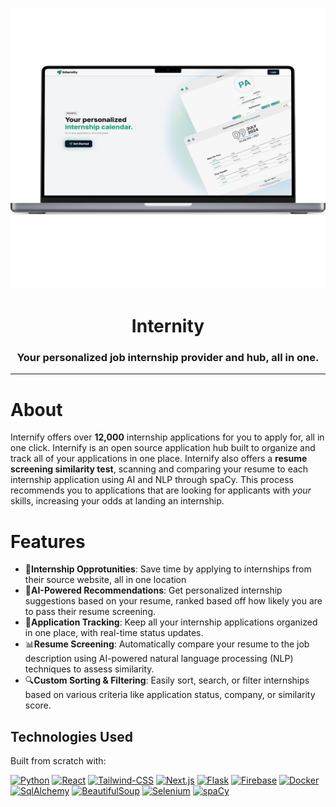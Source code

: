 <p align='center'><img src="images/Langing-Page.png" alt="Logo" width="700" height="450"></p>
<h1 align="center">Internity</h1>
<h3 align="center">Your personalized job internship provider and hub, all in one.
</h3>
<p align="center"></p>

---

# About

Internify offers over **12,000** internship applications for you to apply for, all in one click. Internify is an open source application hub built to organize and track all of your applications in one place. Internify also offers a **resume screening similarity test**, scanning and comparing your resume to each internship application using AI and NLP through spaCy. This process recommends you to applications that are looking for applicants with *your* skills, increasing your odds at landing an internship. 

# Features

- 🚀**Internship Opprotunities**: Save time by applying to internships from their source website, all in one location
- 🤖**AI-Powered Recommendations**: Get personalized internship suggestions based on your resume, ranked based off how likely you are to pass their resume screening.
- 🌱**Application Tracking**: Keep all your internship applications organized in one place, with real-time status updates.
- 📊**Resume Screening**: Automatically compare your resume to the job description using AI-powered natural language processing (NLP) techniques to assess similarity.
- 🔍**Custom Sorting & Filtering**: Easily sort, search, or filter internships based on various criteria like application status, company, or similarity score.


## Technologies Used

Built from scratch with:

[![Python][Python]][Python-url] [![React][React.js]][React-url] [![Tailwind-CSS][Tailwind]][Tailwind-url] [![Next.js][Next]][Next-url] [![Flask][Flask-Py]][Flask-url] [![Firebase][Fire-base]][Firebase-url] [![Docker][Docker]][Docker-url] [![SqlAlchemy][SqlAlchemy]][SqlAlchemy-url] [![BeautifulSoup][BeautifulSoup]][BeautifulSoup-url] [![Selenium][Selenium]][Selenium-url] [![spaCy][spaCy]][spaCy-url]

[Python]: https://img.shields.io/badge/python-3670A0?style=for-the-badge&logo=python&logoColor=ffdd54
[Python-url]: https://docs.python.org/3.13/
[React.js]: https://img.shields.io/badge/React-20232A?style=for-the-badge&logo=react&logoColor=61DAFB
[React-url]: https://reactjs.org/
[Next]: https://img.shields.io/badge/Next-black?style=for-the-badge&logo=next.js&logoColor=white
[Next-url]: https://nextjs.org/docs
[Tailwind]: https://img.shields.io/badge/tailwindcss-dbdbdb?style=for-the-badge&logo=tailwindcss
[Tailwind-url]: https://tailwindcss.com/
[Flask-Py]: https://img.shields.io/badge/flask-%23000.svg?style=for-the-badge&logo=flask&logoColor=white
[Flask-url]: https://flask.palletsprojects.com/en/3.0.x/
[Fire-base]: https://img.shields.io/badge/firebase-a08021?style=for-the-badge&logo=firebase&logoColor=ffcd34
[Firebase-url]: https://firebase.google.com/
[Docker]: https://img.shields.io/badge/docker-%230db7ed.svg?style=for-the-badge&logo=docker&logoColor=white
[Docker-url]: https://www.docker.com/
[SqlAlchemy]: https://img.shields.io/badge/SqlAlchemy-CC2927?style=for-the-badge&logo=microsoft%20sql%20server&logoColor=white
[SqlAlchemy-url]: https://www.sqlalchemy.org/
[BeautifulSoup]: https://img.shields.io/badge/BeautifulSoup-%23D4D4D4.svg?style=for-the-badge&logo=AngelList&logoColor=black
[BeautifulSoup-url]: https://www.crummy.com/software/BeautifulSoup/
[Selenium]: https://img.shields.io/badge/-selenium-%43B02A?style=for-the-badge&logo=selenium&logoColor=white
[Selenium-url]: https://www.selenium.dev/
[spaCy]: https://img.shields.io/badge/-spaCy-%238A4182?style=for-the-badge&logo=Jasmine&logoColor=white
[spaCy-url]: https://spacy.io/
